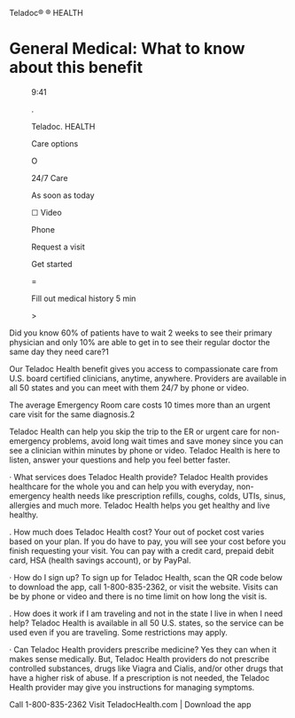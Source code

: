 Teladoc®
®
HEALTH

<!-- PageHeader="Made available by: WTI Holdings LLC dba Waterfield Technologies" -->


# General Medical: What to know about this benefit


<figure>

9:41

.

Teladoc.
HEALTH

Care options

O

24/7 Care

As soon as today

☐
Video

Phone

Request a visit

Get started

=

Fill out medical history
5 min

\>

</figure>


Did you know 60% of patients have to wait 2 weeks to see
their primary physician and only 10% are able to get in to
see their regular doctor the same day they need care?1

Our Teladoc Health benefit gives you access to
compassionate care from U.S. board certified clinicians,
anytime, anywhere. Providers are available in all 50 states
and you can meet with them 24/7 by phone or video.

The average Emergency Room care costs 10 times more
than an urgent care visit for the same diagnosis.2

Teladoc Health can help you skip the trip to the ER or urgent
care for non-emergency problems, avoid long wait times and
save money since you can see a clinician within minutes by
phone or video. Teladoc Health is here to listen, answer your
questions and help you feel better faster.

· What services does Teladoc Health provide? Teladoc Health provides healthcare for the whole you
and can help you with everyday, non-emergency health needs like prescription refills, coughs, colds,
UTIs, sinus, allergies and much more. Teladoc Health helps you get healthy and live healthy.

. How much does Teladoc Health cost? Your out of pocket cost varies based on your plan. If you do
have to pay, you will see your cost before you finish requesting your visit. You can pay with a credit card,
prepaid debit card, HSA (health savings account), or by PayPal.

· How do I sign up? To sign up for Teladoc Health, scan the QR code below to download the app, call
1-800-835-2362, or visit the website. Visits can be by phone or video and there is no time limit on how
long the visit is.

. How does it work if I am traveling and not in the state I live in when I need help? Teladoc Health is
available in all 50 U.S. states, so the service can be used even if you are traveling. Some restrictions may
apply.

· Can Teladoc Health providers prescribe medicine? Yes they can when it makes sense medically. But,
Teladoc Health providers do not prescribe controlled substances, drugs like Viagra and Cialis, and/or
other drugs that have a higher risk of abuse. If a prescription is not needed, the Teladoc Health provider
may give you instructions for managing symptoms.

Call 1-800-835-2362
Visit TeladocHealth.com | Download the app

<!-- PageFooter="1 https://plus.credit-suisse.com/rpc4/ravDocView?docid=V7r1Oh2AN-ZqC1 2 https://www.ucaoa.org/LinkClick.aspx?fileticket=Q4TP7cypW94%3D&portalid=80 @ Teladoc Health, Inc. All rights reserved." -->
